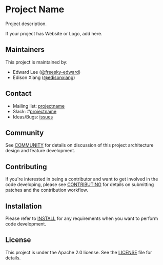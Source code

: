 # Project Name

Project description.

If your project has Website or Logo, add here.

## Maintainers

This project is maintained by:

* Edward Lee ([@freesky-edward](https://github.com/freesky-edward))
* Edison Xiang ([@edisonxiang](https://github.com/edisonxiang))

## Contact

* Mailing list: [projectname](https://groups.google.com/forum/?hl=en#!forum/projectname)
* Slack: #[projectname](https://projectname.slack.com)
* Ideas/Bugs: [issues](https://github.com/community/projectname/issues)

## Community

See [COMMUNITY](COMMUNITY.md) for details on discussion of this project architecture design and feature development.

## Contributing

If you're interested in being a contributor and want to get involved in the
code developing, please see [CONTRIBUTING](CONTRIBUTING.md) for
details on submitting patches and the contribution workflow.

## Installation

Please refer to [INSTALL](INSTALL.md) for any requirements when you want to perform code
development.

## License

This project is under the Apache 2.0 license. See the [LICENSE](LICENSE) file for details.
